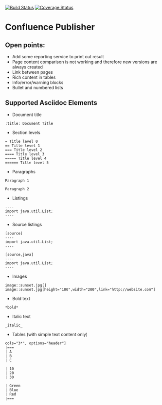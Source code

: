[![Build Status](https://travis-ci.org/alainsahli/confluence-publisher.svg?branch=master)](https://travis-ci.org/alainsahli/confluence-publisher)
[![Coverage Status](https://coveralls.io/repos/github/alainsahli/confluence-publisher/badge.svg?branch=master)](https://coveralls.io/github/alainsahli/confluence-publisher?branch=master)
# Confluence Publisher

## Open points:
* Add some reporting service to print out result
* Page content comparison is not working and therefore new versions are always created
* Link between pages
* Rich content in tables
* Info/error/warning blocks
* Bullet and numbered lists

## Supported Asciidoc Elements

* Document title 
```
:title: Document Title
```
* Section levels
```
= Title level 0
== Title level 1
=== Title level 2
==== Title level 3
===== Title level 4
====== Title level 5
```
* Paragraphs
```
Paragraph 1

Paragraph 2
```
* Listings
```
----
import java.util.List;
----
```
* Source listings
```
[source]
----
import java.util.List;
----

[source,java]
----
import java.util.List;
----
```
* Images
```
image::sunset.jpg[]
image::sunset.jpg[height="100",width="200",link="http://website.com"]
```
* Bold text
```
*bold*
```
* Italic text
```
_italic_
```
* Tables (with simple text content only)
```
cols="3*", options="header"]
|===
| A
| B
| C

| 10
| 20
| 30

| Green
| Blue
| Red
|===
```
